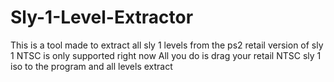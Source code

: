 # Sly-1-Level-Extractor

This is a tool made to extract all sly 1 levels from the ps2 retail version of sly 1 NTSC is only supported right now
All you do is drag your retail NTSC sly 1 iso to the program and all levels extract
